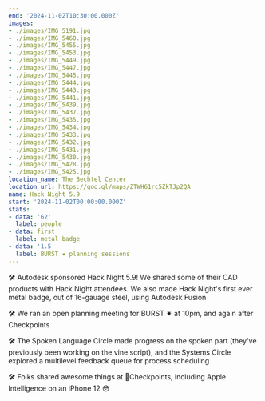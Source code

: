 ```yaml
---
end: '2024-11-02T10:30:00.000Z'
images:
- ./images/IMG_5191.jpg
- ./images/IMG_5460.jpg
- ./images/IMG_5455.jpg
- ./images/IMG_5453.jpg
- ./images/IMG_5449.jpg
- ./images/IMG_5447.jpg
- ./images/IMG_5445.jpg
- ./images/IMG_5444.jpg
- ./images/IMG_5443.jpg
- ./images/IMG_5441.jpg
- ./images/IMG_5439.jpg
- ./images/IMG_5437.jpg
- ./images/IMG_5435.jpg
- ./images/IMG_5434.jpg
- ./images/IMG_5433.jpg
- ./images/IMG_5432.jpg
- ./images/IMG_5431.jpg
- ./images/IMG_5430.jpg
- ./images/IMG_5428.jpg
- ./images/IMG_5425.jpg
location_name: The Bechtel Center
location_url: https://goo.gl/maps/ZTWH61rc5ZkTJp2QA
name: Hack Night 5.9
start: '2024-11-02T00:00:00.000Z'
stats:
- data: '62'
  label: people
- data: first
  label: metal badge
- data: '1.5'
  label: BURST ✷ planning sessions
---
```


🛠️ Autodesk sponsored Hack Night 5.9! We shared some of their CAD products with Hack Night attendees. We also made Hack Night's first ever metal badge, out of 16-gauage steel, using Autodesk Fusion

🛠️ We ran an open planning meeting for BURST ✷ at 10pm, and again after Checkpoints

🛠️ The Spoken Language Circle made progress on the spoken part (they've previously been working on the vine script), and the Systems Circle explored a multilevel feedback queue for process scheduling

🛠️ Folks shared awesome things at 🏁Checkpoints, including Apple Intelligence on an iPhone 12 😳